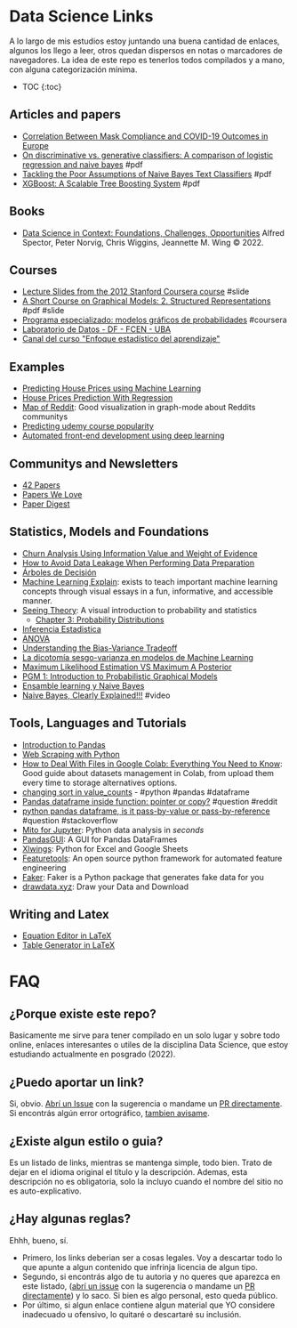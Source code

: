 # Data Science Links

A lo largo de mis estudios estoy juntando una buena cantidad de enlaces, algunos los llego a leer, otros quedan dispersos en notas o marcadores de navegadores. La idea de este repo es tenerlos todos compilados y a mano, con alguna categorización mínima.

* TOC
{:toc}

## Articles and papers

- [Correlation Between Mask Compliance and COVID-19 Outcomes in Europe](https://www.cureus.com/articles/93826-correlation-between-mask-compliance-and-covid-19-outcomes-in-europe)
- [On discriminative vs. generative classifiers: A comparison of logistic regression and naive bayes](https://ai.stanford.edu/~ang/papers/nips01-discriminativegenerative.pdf) #pdf
- [Tackling the Poor Assumptions of Naive Bayes Text Classifiers](https://people.csail.mit.edu/jrennie/papers/icml03-nb.pdf) #pdf
- [XGBoost: A Scalable Tree Boosting System](https://arxiv.org/abs/1603.02754) #pdf

## Books

- [Data Science in Context: Foundations, Challenges, Opportunities](https://datascienceincontext.com/) Alfred Spector, Peter Norvig, Chris Wiggins, Jeannette M. Wing © 2022.

## Courses

- [Lecture Slides from the 2012 Stanford Coursera course](https://web.stanford.edu/~jurafsky/NLPCourseraSlides.html) #slide
- [A Short Course on Graphical Models: 2. Structured Representations](http://ai.stanford.edu/~paskin/gm-short-course/lec2.pdf) #pdf #slide
- [Programa especializado: modelos gráficos de probabilidades](https://www.coursera.org/specializations/probabilistic-graphical-models) #coursera
- [Laboratorio de Datos - DF - FCEN - UBA](http://materias.df.uba.ar/lda2021c1/171-2/)
- [Canal del curso "Enfoque estadístico del aprendizaje"](https://www.youtube.com/channel/UC5Rup8Tq90zOekekkNlSdRQ)

## Examples

- [Predicting House Prices using Machine Learning](https://medium.com/geekculture/predicting-house-prices-using-machine-learning-24dcfc10abb6)
- [House Prices Prediction With Regression](https://medium.com/@venkataramanagorle/house-prices-prediction-with-regression-fe673a6dfa85)
- [Map of Reddit](https://github.com/anvaka/map-of-reddit): Good visualization in graph-mode about Reddits communitys
- [Predicting udemy course popularity](https://www.kaggle.com/code/kingamarszalkowska/predicting-udemy-course-popularity)
- [Automated front-end development using deep learning](https://blog.insightdatascience.com/automated-front-end-development-using-deep-learning-3169dd086e82)

## Communitys and Newsletters

- [42 Papers](https://42papers.com/)
- [Papers We Love](https://paperswelove.org/)
- [Paper Digest](https://www.paperdigest.org/)

## Statistics, Models and Foundations

- [Churn Analysis Using Information Value and Weight of Evidence](https://towardsdatascience.com/churn-analysis-information-value-and-weight-of-evidence-6a35db8b9ec5)
- [How to Avoid Data Leakage When Performing Data Preparation](https://machinelearningmastery.com/data-preparation-without-data-leakage/)
- [Árboles de Decisión](https://pamelapairo.github.io/practica_DT/03_practica.html#1)
- [Machine Learning Explain](https://mlu-explain.github.io/): exists to teach important machine learning concepts through visual essays in a fun, informative, and accessible manner.
- [Seeing Theory](https://seeing-theory.brown.edu/): A visual introduction to probability and statistics
  - [Chapter 3: Probability Distributions](https://seeing-theory.brown.edu/probability-distributions/index.html)
- [Inferencia Estadistica](https://rpubs.com/nievejuan21/797443)
- [ANOVA](https://rpubs.com/nievejuan21/851103)
- [Understanding the Bias-Variance Tradeoff](http://scott.fortmann-roe.com/docs/BiasVariance.html)
- [La dicotomía sesgo-varianza en modelos de Machine Learning](https://keepler.io/es/2021/03/la-dicotomia-sesgo-varianza-en-modelos-de-machine-learning/)
- [Maximum Likelihood Estimation VS Maximum A Posterior](https://towardsdatascience.com/mle-vs-map-a989f423ae5c)
- [PGM 1: Introduction to Probabilistic Graphical Models](https://towardsdatascience.com/introduction-to-probabilistic-graphical-models-7d2c0b4bef19)
- [Ensamble learning y Naive Bayes](https://pamelapairo.github.io/maestria_DM/aprendizaje_automatico/ensamble_learning.html#1)
- [Naive Bayes, Clearly Explained!!!](https://www.youtube.com/watch?v=O2L2Uv9pdDA) #video

## Tools, Languages and Tutorials

- [Introduction to Pandas](https://realpython.com/pandas-python-explore-dataset/)
- [Web Scraping with Python](https://scrapism.lav.io/)
- [How to Deal With Files in Google Colab: Everything You Need to Know](https://neptune.ai/blog/google-colab-dealing-with-files): Good guide about datasets management in Colab, from upload them every time to storage alternatives options.
- [changing sort in value_counts](https://stackoverflow.com/a/43855492/3792059) - #python #pandas #dataframe
- [Pandas dataframe inside function: pointer or copy?](https://www.reddit.com/r/Python/comments/ajb17i/pandas_dataframe_inside_function_pointer_or_copy/) #question #reddit
- [python pandas dataframe, is it pass-by-value or pass-by-reference](https://stackoverflow.com/questions/38895768/python-pandas-dataframe-is-it-pass-by-value-or-pass-by-reference) #question #stackoverflow
- [Mito for Jupyter](https://www.trymito.io/): Python data analysis in _seconds_
- [PandasGUI](https://pypi.org/project/pandasgui/): A GUI for Pandas DataFrames
- [Xlwings](https://www.xlwings.org/): Python for Excel and Google Sheets
- [Featuretools](https://www.featuretools.com/): An open source python framework for automated feature engineering
- [Faker](https://faker.readthedocs.io/en/master/): Faker is a Python package that generates fake data for you
- [drawdata.xyz](https://drawdata.xyz/): Draw your Data and Download

## Writing and Latex

- [Equation Editor in LaTeX](https://latex.codecogs.com/eqneditor/editor.php)
- [Table Generator in LaTeX](https://www.tablesgenerator.com/)

# FAQ

## ¿Porque existe este repo?

Basicamente me sirve para tener compilado en un solo lugar y sobre todo online, enlaces interesantes o utiles de la disciplina Data Science, que estoy estudiando actualmente en posgrado (2022).

## ¿Puedo aportar un link?

Si, obvio. [Abrí un Issue](https://github.com/tomasdelvechio/ds-links/issues/new) con la sugerencia o mandame un [PR directamente](https://github.com/tomasdelvechio/ds-links/fork). Si encontrás algún error ortográfico, [tambien avisame](https://github.com/tomasdelvechio/ds-links/issues/new).

## ¿Existe algun estilo o guia?

Es un listado de links, mientras se mantenga simple, todo bien. Trato de dejar en el idioma original el título y la descripción. Ademas, esta descripción no es obligatoria, solo la incluyo cuando el nombre del sitio no es auto-explicativo.

## ¿Hay algunas reglas?

Ehhh, bueno, sí. 
 - Primero, los links deberian ser a cosas legales. Voy a descartar todo lo que apunte a algun contenido que infrinja licencia de algun tipo. 
 - Segundo, si encontrás algo de tu autoria y no queres que aparezca en este listado, ([abrí un issue](https://github.com/tomasdelvechio/ds-links/issues/new) con la sugerencia o mandame un [PR directamente](https://github.com/tomasdelvechio/ds-links/fork)) y lo saco. Si bien es algo personal, esto queda público.
 - Por último, si algun enlace contiene algun material que YO considere inadecuado u ofensivo, lo quitaré o descartaré su inclusión.

